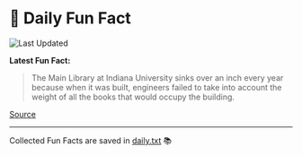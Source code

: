 # 🌟 Daily Fun Fact

![Last Updated](https://img.shields.io/badge/Last_Updated-2025_08_26-blue?style=flat-square)

**Latest Fun Fact:**

> The Main Library at Indiana University sinks over an inch every year because when it was built, engineers failed to take into account the weight of all the books that would occupy the building.

[Source](http://www.djtech.net/humor/useless_facts.htm)

---

Collected Fun Facts are saved in [daily.txt](daily.txt) 📚
